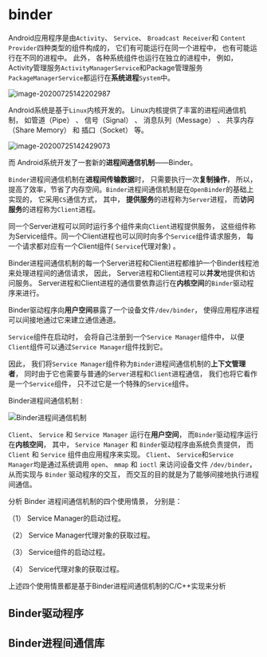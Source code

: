 # binder

Android应用程序是由`Activity`、 `Service`、 `Broadcast Receiver`和 `Content Provider`四种类型的组件构成的， 它们有可能运行在同一个进程中， 也有可能运行在不同的进程中。 此外， 各种系统组件也运行在独立的进程中， 例如， Activity管理服务`ActivityManagerService`和Package管理服务`PackageManagerService`都运行在**系统进程**`System`中。

![image-20200725142202987](https://gitee.com/cpu_code/picture_bed/raw/master//20200725142203.png)

Android系统是基于`Linux`内核开发的。 Linux内核提供了丰富的进程间通信机制， 如管道（Pipe） 、 信号（Signal） 、 消息队列（Message） 、 共享内存（Share Memory） 和 插口（Socket） 等。

![image-20200725142429073](https://gitee.com/cpu_code/picture_bed/raw/master//20200725142429.png)

而 Android系统开发了一套新的**进程间通信机制**——Binder。

`Binder`进程间通信机制在**进程间传输数据**时， 只需要执行一次**复制操作**， 所以，提高了效率，节省了内存空间。`Binder`进程间通信机制是在`OpenBinder`的基础上实现的， 它采用`CS`通信方式， 其中， **提供服务**的进程称为`Server`进程， 而**访问服务**的进程称为`Client`进程。

同一个Server进程可以同时运行多个组件来向`Client`进程提供服务， 这些组件称为Service组件。同一个Client进程也可以同时向多个`Service`组件请求服务， 每一个请求都对应有一个Client组件\( `Service`代理对象\) 。

Binder进程间通信机制的每一个Server进程和Client进程都维护一个Binder线程池来处理进程间的通信请求， 因此， Server进程和Client进程可以**并发**地提供和访问服务。 Server进程和Client进程的通信要依靠运行在**内核空间**的`Binder`驱动程序来进行。

Binder驱动程序向**用户空间**暴露了一个设备文件`/dev/binder`， 使得应用程序进程可以间接地通过它来建立通信通道。

`Service`组件在启动时， 会将自己注册到一个`Service Manager`组件中， 以便`Client`组件可以通过`Service Manager`组件找到它。

因此， 我们将`Service Manager`组件称为`Binder`进程间通信机制的**上下文管理者**， 同时由于它也需要与普通的`Server`进程和`Client`进程通信， 我们也将它看作是一个`Service`组件， 只不过它是一个特殊的`Service`组件。

Binder进程间通信机制 :

![Binder&#x8FDB;&#x7A0B;&#x95F4;&#x901A;&#x4FE1;&#x673A;&#x5236; ](https://gitee.com/cpu_code/picture_bed/raw/master//20200725130011.png)

`Client`、 `Service` 和 `Service Manager` 运行在**用户空间**， 而`Binder`驱动程序运行在**内核空间**， 其中， `Service Manager` 和 `Binder`驱动程序由系统负责提供， 而 `Client` 和 `Service` 组件由应用程序来实现。 `Client`、 `Service`和`Service Manager`均是通过系统调用 `open`、 `mmap` 和 `ioctl` 来访问设备文件 `/dev/binder`， 从而实现与 `Binder` 驱动程序的交互， 而交互的目的就是为了能够间接地执行进程间通信。

分析 Binder 进程间通信机制的四个使用情景， 分别是：

（1） Service Manager的启动过程。

（2） Service Manager代理对象的获取过程。

（3） Service组件的启动过程。

（4） Service代理对象的获取过程。

上述四个使用情景都是基于Binder进程间通信机制的C/C++实现来分析

## Binder驱动程序

## Binder进程间通信库

